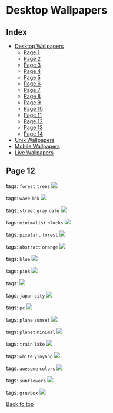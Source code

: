 # Desktop Wallpapers

## Index

- [Desktop Wallpapers](https://github.com/D3Ext/aesthetic-wallpapers/blob/main/pages/Desktop.md#desktop-wallpapers)
  - [Page 1](https://github.com/D3Ext/aesthetic-wallpapers/blob/main/pages/Page1.md)
  - [Page 2](https://github.com/D3Ext/aesthetic-wallpapers/blob/main/pages/Page2.md)
  - [Page 3](https://github.com/D3Ext/aesthetic-wallpapers/blob/main/pages/Page3.md)
  - [Page 4](https://github.com/D3Ext/aesthetic-wallpapers/blob/main/pages/Page4.md)
  - [Page 5](https://github.com/D3Ext/aesthetic-wallpapers/blob/main/pages/Page5.md)
  - [Page 6](https://github.com/D3Ext/aesthetic-wallpapers/blob/main/pages/Page6.md)
  - [Page 7](https://github.com/D3Ext/aesthetic-wallpapers/blob/main/pages/Page7.md)
  - [Page 8](https://github.com/D3Ext/aesthetic-wallpapers/blob/main/pages/Page8.md)
  - [Page 9](https://github.com/D3Ext/aesthetic-wallpapers/blob/main/pages/Page9.md)
  - [Page 10](https://github.com/D3Ext/aesthetic-wallpapers/blob/main/pages/Page10.md)
  - [Page 11](https://github.com/D3Ext/aesthetic-wallpapers/blob/main/pages/Page11.md)
  - [Page 12](https://github.com/D3Ext/aesthetic-wallpapers/blob/main/pages/Page12.md)
  - [Page 13](https://github.com/D3Ext/aesthetic-wallpapers/blob/main/pages/Page13.md)
  - [Page 14](https://github.com/D3Ext/aesthetic-wallpapers/blob/main/pages/Page14.md)
- [Unix Wallpapers](https://github.com/D3Ext/aesthetic-wallpapers/blob/main/pages/Unix.md)
- [Mobile Wallpapers](https://github.com/D3Ext/aesthetic-wallpapers/blob/main/pages/Mobile.md#mobile-wallpapers)
- [Live Wallpapers](https://github.com/D3Ext/aesthetic-wallpapers/blob/main/pages/Live.md#live-wallpapers)

## Page 12

tags: `forest` `trees`
<img src="https://raw.githubusercontent.com/D3Ext/aesthetic-wallpapers/main/images/cabin.png">

tags: `wave` `ink`
<img src="https://raw.githubusercontent.com/D3Ext/aesthetic-wallpapers/main/images/ink_wave.png">

tags: `street` `gray` `cafe`
<img src="https://raw.githubusercontent.com/D3Ext/aesthetic-wallpapers/main/images/lofi-cafe_gray.jpg">

tags: `minimalist` `blocks`
<img src="https://raw.githubusercontent.com/D3Ext/aesthetic-wallpapers/main/images/minim_blocks.png">

tags: `pixelart` `forest`
<img src="https://raw.githubusercontent.com/D3Ext/aesthetic-wallpapers/main/images/pixelart_forest.jpg">

tags: `abstract` `orange`
<img src="https://raw.githubusercontent.com/D3Ext/aesthetic-wallpapers/main/images/shape-abstract.jpg">

tags: `blue`
<img src="https://raw.githubusercontent.com/D3Ext/aesthetic-wallpapers/main/images/smooth_blue.png">

tags: `pink`
<img src="https://raw.githubusercontent.com/D3Ext/aesthetic-wallpapers/main/images/smooth_pink.png">

tags:
<img src="https://raw.githubusercontent.com/D3Ext/aesthetic-wallpapers/main/images/Doodle_Space_Nord.png">

tags: `japan` `city`
<img src="https://raw.githubusercontent.com/D3Ext/aesthetic-wallpapers/main/images/japan_anime_city.jpg">

tags: `pc`
<img src="https://raw.githubusercontent.com/D3Ext/aesthetic-wallpapers/main/images/mecha-nostalgia.png">

tags: `plane` `sunset`
<img src="https://raw.githubusercontent.com/D3Ext/aesthetic-wallpapers/main/images/plane_sunset.png">

tags: `planet` `minimal`
<img src="https://raw.githubusercontent.com/D3Ext/aesthetic-wallpapers/main/images/planet_minimal.png">

tags: `train` `lake`
<img src="https://raw.githubusercontent.com/D3Ext/aesthetic-wallpapers/main/images/train_and_lake.png">

tags: `white` `yinyang`
<img src="https://raw.githubusercontent.com/D3Ext/aesthetic-wallpapers/main/images/white_yinyang.jpg">

tags: `awesome` `colors`
<img src="https://raw.githubusercontent.com/D3Ext/aesthetic-wallpapers/main/images/awesome.png">

tags: `sunflowers`
<img src="https://raw.githubusercontent.com/D3Ext/aesthetic-wallpapers/main/images/my-neighbor-totoro-sunflowers.png">

tags: `gruvbox`
<img src="https://raw.githubusercontent.com/D3Ext/aesthetic-wallpapers/main/images/gruvbox_code.png">

[Back to top](#Index)

